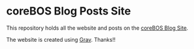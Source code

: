 # coreBOS Blog Posts Site

This repository holds all the website and posts on the [coreBOS Blog Site](http://blog.corebos.org).

The website is created using [Grav](http://github.com/getgrav/grav). Thanks!!
